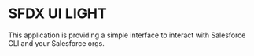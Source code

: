 # SFDX UI LIGHT

This application is providing a simple interface to interact with Salesforce CLI and your Salesforce orgs.